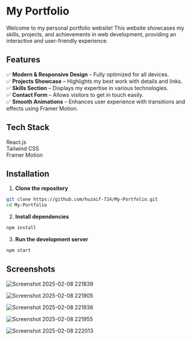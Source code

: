 # My Portfolio

Welcome to my personal portfolio website! This website showcases my skills, projects, and achievements in web development, providing an interactive and user-friendly experience.

## Features

✅ **Modern & Responsive Design** – Fully optimized for all devices.  
✅ **Projects Showcase** – Highlights my best work with details and links.  
✅ **Skills Section** – Displays my expertise in various technologies.  
✅ **Contact Form** – Allows visitors to get in touch easily.  
✅ **Smooth Animations** – Enhances user experience with transitions and effects using Framer Motion.

## Tech Stack
React.js <br/>
Tailwind CSS <br/>
Framer Motion <br/>

## Installation

1. **Clone the repository**
```sh
git clone https://github.com/huzaif-724/My-Portfolio.git
cd My-Portfolio
```

2. **Install dependencies**
```sh
npm install
```

3. **Run the development server**
```sh
npm start

```

## Screenshots


![Screenshot 2025-02-08 221839](https://github.com/user-attachments/assets/2cdbc2f5-1335-4e19-a948-270c8db57a5c)

![Screenshot 2025-02-08 221905](https://github.com/user-attachments/assets/6266b096-8d82-4701-9197-68fce666bbfb)

![Screenshot 2025-02-08 221936](https://github.com/user-attachments/assets/bdecc957-90f8-48ea-bbc9-d574298a015f)

![Screenshot 2025-02-08 221955](https://github.com/user-attachments/assets/195dbbf9-4a5f-4dba-96f0-2379d81a6d1e)

![Screenshot 2025-02-08 222013](https://github.com/user-attachments/assets/b1ccb92f-ff23-45ba-80b7-38075a17074a)



